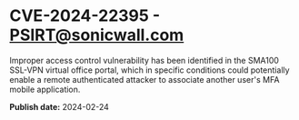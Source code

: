 # CVE-2024-22395 - PSIRT@sonicwall.com

Improper access control vulnerability has been identified in the SMA100 SSL-VPN virtual office portal, which in specific conditions could potentially enable a remote authenticated attacker to associate another user's MFA mobile application.

**Publish date:** 2024-02-24
